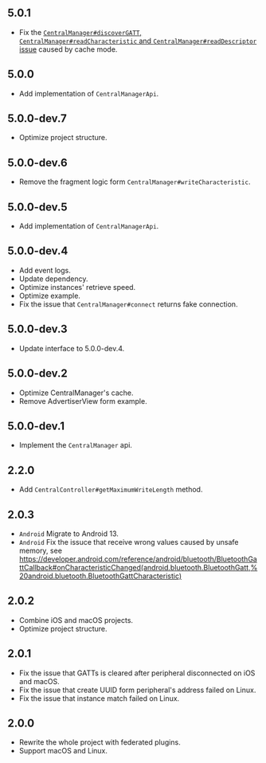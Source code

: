 ## 5.0.1

* Fix the [`CentralManager#discoverGATT`, `CentralManager#readCharacteristic` and `CentralManager#readDescriptor` issue](https://github.com/yanshouwang/bluetooth_low_energy/issues/42) caused by cache mode.

## 5.0.0

* Add implementation of `CentralManagerApi`.

## 5.0.0-dev.7

* Optimize project structure.

## 5.0.0-dev.6

* Remove the fragment logic form `CentralManager#writeCharacteristic`.

## 5.0.0-dev.5

* Add implementation of `CentralManagerApi`.

## 5.0.0-dev.4

* Add event logs.
* Update dependency.
* Optimize instances' retrieve speed.
* Optimize example.
* Fix the issue that `CentralManager#connect` returns fake connection.

## 5.0.0-dev.3

* Update interface to 5.0.0-dev.4.

## 5.0.0-dev.2

* Optimize CentralManager's cache.
* Remove AdvertiserView form example.

## 5.0.0-dev.1

* Implement the `CentralManager` api.

## 2.2.0

* Add `CentralController#getMaximumWriteLength` method.

## 2.0.3

* `Android` Migrate to Android 13.
* `Android` Fix the issuce that receive wrong values caused by unsafe memory, see https://developer.android.com/reference/android/bluetooth/BluetoothGattCallback#onCharacteristicChanged(android.bluetooth.BluetoothGatt,%20android.bluetooth.BluetoothGattCharacteristic)

## 2.0.2

* Combine iOS and macOS projects.
* Optimize project structure.

## 2.0.1

* Fix the issue that GATTs is cleared after peripheral disconnected on iOS and macOS.
* Fix the issue that create UUID form peripheral's address failed on Linux.
* Fix the issue that instance match failed on Linux.

## 2.0.0

* Rewrite the whole project with federated plugins.
* Support macOS and Linux.
